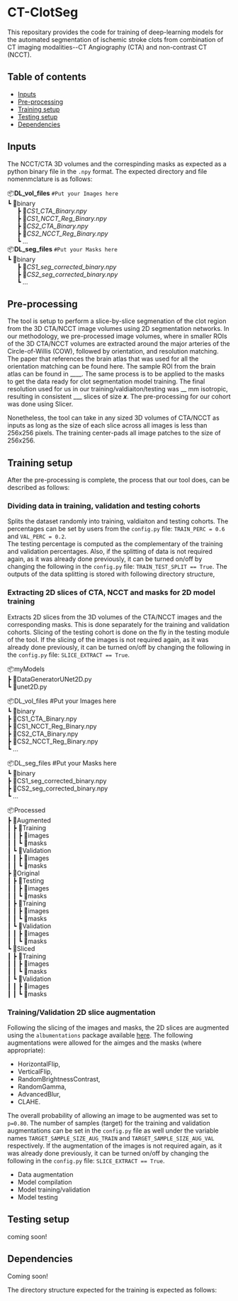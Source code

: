 # CT-ClotSeg

This repositary provides the code for training of deep-learning models for the automated segmentation of ischemic stroke clots from combination of CT imaging modalities--CT Angiography (CTA) and non-contrast CT (NCCT).

## Table of contents
* [Inputs](#inputs)
* [Pre-processing](#pre-processing)
* [Training setup](#training-setup)
* [Testing setup](#testing-setup)
* [Dependencies](#dependencies)

## Inputs
The NCCT/CTA 3D volumes and the correspinding masks as expected as a python binary file  in the ```.npy``` format. The expected directory and file nomenmclature is as follows:  
  
📦**DL_vol_files**          ```#Put your Images here```  
  ┗ 📂binary  
&ensp; &ensp;    ┣ 📜*CS1_CTA_Binary.npy*  
&ensp; &ensp;    ┣ 📜*CS1_NCCT_Reg_Binary.npy*  
&ensp; &ensp;    ┣ 📜*CS2_CTA_Binary.npy*  
&ensp; &ensp;    ┣ 📜*CS2_NCCT_Reg_Binary.npy*  
&ensp; &ensp;    ┗ ...    
📦**DL_seg_files**          ```#Put your Masks here```  
  ┗ 📂binary  
&ensp; &ensp;    ┣ 📜*CS1_seg_corrected_binary.npy*  
&ensp; &ensp;    ┣ 📜*CS2_seg_corrected_binary.npy*  
&ensp; &ensp;    ┗ ...    
   

## Pre-processing
The tool is setup to perform a slice-by-slice segmenation of the clot region from the 3D CTA/NCCT image volumes using 2D segmentation networks. In our methodology, we pre-processed image volumes, where in smaller ROIs of the 3D CTA/NCCT volumes are extracted around the major arteries of the Circle-of-Willis (COW), followed by orientation, and resolution matching. The paper that references the brain atlas that was used for all the orientation matching can be found here. The sample ROI from the brain atlas can be found in ____. The same process is to be applied to the masks to get the data ready for clot segmentation model training. The final resolution used for us in our training/valdiaiton/testing was __ mm isotropic, resulting in consistent ___ slices of size ___x___. The pre-processing for our cohort was done using Slicer.  

Nonetheless, the tool can take in any sized 3D volumes of CTA/NCCT as inputs as long as the size of each slice across all images is less than 256x256 pixels. The training center-pads all image patches to the size of 256x256.

## Training setup
After the pre-processing is complete, the process that our tool does, can be described as follows:

### Dividing data in training, validation and testing cohorts
Splits the dataset randomly into training, valdiaiton and testing cohorts. The percentages can be set by users from the ```config.py``` file: ```TRAIN_PERC = 0.6``` and ```VAL_PERC = 0.2```.  
The testing percentage is computed as the complementary of the training and validation percentages. Also, if the splitting of data is not required again, as it was already done previously, it can be turned on/off by changing the following in the ```config.py``` file: ```TRAIN_TEST_SPLIT == True```. The outputs of the data splitting is stored with following directory structure,


### Extracting 2D slices of CTA, NCCT and masks for 2D model training
Extracts 2D slices from the 3D volumes of the CTA/NCCT images and the corresponding masks. This is done separately for the training and validation cohorts. Slicing of the testing cohort is done on the fly in the testing module of the tool. If the slicing of the images is not required again, as it was already done previously, it can be turned on/off by changing the following in the ```config.py``` file: ```SLICE_EXTRACT == True```. 

📦myModels  
 ┣ 📜DataGeneratorUNet2D.py  
 ┗ 📜unet2D.py  

📦DL_vol_files          #Put your Images here  
  ┗ 📂binary  
    ┣ 📜CS1_CTA_Binary.npy  
    ┣ 📜CS1_NCCT_Reg_Binary.npy  
    ┣ 📜CS2_CTA_Binary.npy  
    ┣ 📜CS2_NCCT_Reg_Binary.npy  
    ┗ ...    
  
📦DL_seg_files          #Put your Masks here  
  ┗ 📂binary  
    ┣ 📜CS1_seg_corrected_binary.npy  
    ┣ 📜CS2_seg_corrected_binary.npy  
    ┗ ...    
   
 📦Processed  
 ┣ 📂Augmented  
 ┃ ┣ 📂Training  
 ┃ ┃ ┣ 📂images  
 ┃ ┃ ┗ 📂masks  
 ┃ ┗ 📂Validation  
 ┃ ┃ ┣ 📂images  
 ┃ ┃ ┗ 📂masks  
 ┣ 📂Original  
 ┃ ┣ 📂Testing  
 ┃ ┃ ┣ 📂images  
 ┃ ┃ ┗ 📂masks  
 ┃ ┣ 📂Training  
 ┃ ┃ ┣ 📂images  
 ┃ ┃ ┗ 📂masks  
 ┃ ┗ 📂Validation  
 ┃ ┃ ┣ 📂images  
 ┃ ┃ ┗ 📂masks  
 ┗ 📂Sliced  
 ┃ ┣ 📂Training  
 ┃ ┃ ┣ 📂images  
 ┃ ┃ ┗ 📂masks  
 ┃ ┗ 📂Validation  
 ┃ ┃ ┣ 📂images  
 ┃ ┃ ┗ 📂masks  

### Training/Validation 2D slice augmentation
Following the slicing of the images and masks, the 2D slices are augmented using the ```albumentations``` package available [here](https://albumentations.ai/). The following augmentations were allowed for the aimges and the masks (where appropriate):
* HorizontalFlip,
* VerticalFlip,
* RandomBrightnessContrast,
* RandomGamma,
* AdvancedBlur,
* CLAHE.  
  
The overall probability of allowing an image to be augmented was set to ```p=0.80```. The number of samples (target) for the training and validation augmentations can be set in the ```config.py``` file as well under the variable names ```TARGET_SAMPLE_SIZE_AUG_TRAIN``` and ```TARGET_SAMPLE_SIZE_AUG_VAL``` respectively. If the augmentation of the images is not required again, as it was already done previously, it can be turned on/off by changing the following in the ```config.py``` file: ```SLICE_EXTRACT == True```.

* Data augmentation
* Model compilation
* Model training/validation
* Model testing

## Testing setup
coming soon!

## Dependencies
Coming soon!

The directory structure expected for the training is expected as follows:
